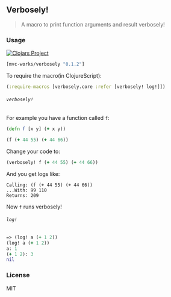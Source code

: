 
Verbosely!
----

> A macro to print function arguments and result verbosely!

### Usage

[![Clojars Project](https://img.shields.io/clojars/v/mvc-works/verbosely.svg)](https://clojars.org/mvc-works/verbosely)

```clojure
[mvc-works/verbosely "0.1.2"]
```

To require the macro(in ClojureScript):

```clojure
(:require-macros [verbosely.core :refer [verbosely! log!]])
```

###### `verbosely!`

For example you have a function called `f`:

```clojure
(defn f [x y] (+ x y))

(f (+ 44 55) (+ 44 66))
```

Change your code to:

```clojure
(verbosely! f (+ 44 55) (+ 44 66))
```

And you get logs like:

```text
Calling: (f (+ 44 55) (+ 44 66))
...With: 99 110
Returns: 209
```

Now `f` runs verbosely!

###### `log!`

```clojure
=> (log! a (+ 1 2))
(log! a (+ 1 2))
a: 1
(+ 1 2): 3
nil
```

### License

MIT
